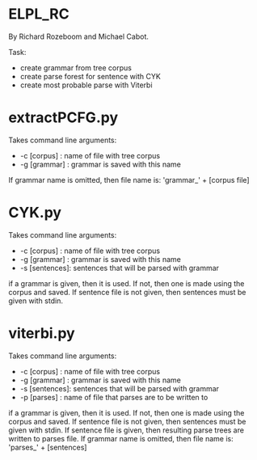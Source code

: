 ELPL_RC
=======
By Richard Rozeboom and Michael Cabot.

Task:
- create grammar from tree corpus
- create parse forest for sentence with CYK
- create most probable parse with Viterbi

extractPCFG.py
=======

Takes command line arguments:
- -c [corpus]   : name of file with tree corpus
- -g [grammar]  : grammar is saved with this name

If grammar name is omitted, then file name is: 
'grammar_' + [corpus file]

CYK.py
=======
Takes command line arguments:
- -c [corpus]   : name of file with tree corpus       
- -g [grammar]  : grammar is saved with this name
- -s [sentences]: sentences that will be parsed with grammar

if a grammar is given, then it is used. If not, then one
is made using the corpus and saved. If sentence file is not 
given, then sentences must be given with stdin.

viterbi.py
=======
Takes command line arguments:
- -c [corpus]   : name of file with tree corpus       
- -g [grammar]  : grammar is saved with this name
- -s [sentences]: sentences that will be parsed with grammar
- -p [parses]   : name of file that parses are to be written to

if a grammar is given, then it is used. If not, then one
is made using the corpus and saved. If sentence file is not 
given, then sentences must be given with stdin. If sentence
file is given, then resulting parse trees are written to
parses file. If grammar name is omitted, then file name is:
'parses_' + [sentences]